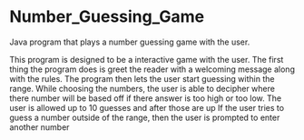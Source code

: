 # Number_Guessing_Game
Java program that plays a number guessing game with the user.

This program is designed to be a interactive game with the user. The first thing the program does is greet the reader with a welcoming message along with the rules. The program then lets the user start guessing within the range. While choosing the numbers, the user is able to decipher where there number will be based off if there answer is too high or too low. The user is allowed up to 10 guesses and after those are up If the user tries to guess a number outside of the range, then the user is prompted to enter another number 
